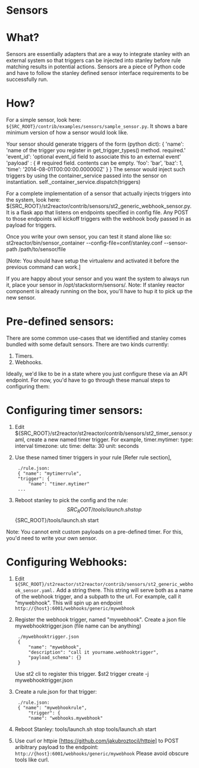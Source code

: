 Sensors
=======

What?
=====

Sensors are essentially adapters that are a way to integrate stanley with an external system so that
triggers can be injected into stanley before rule matching results in potential actions. Sensors
are a piece of Python code and have to follow the stanley defined sensor interface requirements to be
successfully run.

How?
====

For a simple sensor, look here: ```${SRC_ROOT}/contrib/examples/sensors/sample_sensor.py```. It shows
a bare minimum version of how a sensor would look like.

Your sensor should generate triggers of the form (python dict):
{
    'name': 'name of the trigger you register in get_trigger_types() method. required.'
    'event_id': 'optional event_id field to associate this to an external event'
    'payload' : { # required field. contents can be empty.
        'foo': 'bar',
        'baz': 1,
        'time': '2014-08-01T00:00:00.000000Z'
    }
}
The sensor would inject such triggers by using the container_service passed into the sensor on
instantiation.
self._container_service.dispatch(triggers)

For a complete implementation of a sensor that actually injects triggers into the system, look here:
${SRC_ROOT}/st2reactor/contrib/sensors/st2_generic_webhook_sensor.py. It is a flask app that listens
on endpoints specified in config file. Any POST to those endpoints will kickoff triggers with
the webhook body passed in as payload for triggers.

Once you write your own sensor, you can test it stand alone like so:
st2reactor/bin/sensor_container --config-file=conf/stanley.conf --sensor-path /path/to/sensor/file

[Note: You should have setup the virtualenv and activated it before the previous command can work.]

If you are happy about your sensor and you want the system to always run it, place your sensor in
/opt/stackstorm/sensors/.
Note: If stanley reactor component is already running on the box, you'll have to hup it to pick up
the new sensor.

Pre-defined sensors:
====================

There are some common use-cases that we identified and stanley comes bundled with some default
sensors. There are two kinds currently:
1. Timers.
2. Webhooks.

Ideally, we'd like to be in a state where you just configure these via an API endpoint. For now,
you'd have to go through these manual steps to configuring them:


Configuring timer sensors:
==========================

1. Edit ${SRC_ROOT}/st2reactor/st2reactor/contrib/sensors/st2_timer_sensor.yaml, create a new
   named timer trigger. For example,
    timer.mytimer:
    type: interval
    timezone: utc
    time:
        delta: 30
        unit: seconds

2. Use these named timer triggers in your rule [Refer rule section],

        ./rule.json:
        { "name": "mytimerrule",
        "trigger": {
            "name": "timer.mytimer"
        ...

3. Reboot stanley to pick the config and the rule:
    $${SRC_ROOT}/tools/launch.sh stop
    $${SRC_ROOT}/tools/launch.sh start

Note: You cannot emit custom payloads on a pre-defined timer. For this, you'd need to write your
own sensor.

Configuring Webhooks:
=====================

1. Edit ```${SRC_ROOT}/st2reactor/st2reactor/contrib/sensors/st2_generic_webhook_sensor.yaml.```
   Add a string there. This string will serve both as a name of the webhook trigger,
   and a subpath to the url. For example, call it "mywebhook". This will spin up an endpoint
   ```http://{host}:6001/webhooks/generic/mywebhook```

2. Register the webhook trigger, named "mywebhook".
   Create a json file mywebhooktrigger.json (file name can be anything)

        ./mywebhooktrigger.json
        {
            "name": "mywebhook",
            "description": "call it yourname.webhooktrigger",
            "payload_schema": {}
        }
    Use st2 cli to register this trigger.
    $st2 trigger create -j mywebhooktrigger.json

3. Create a rule.json for that trigger:
   
        ./rule.json:
        { "name": "mywebhookrule",
            "trigger": {
            "name": "webhooks.mywebhook"

4. Reboot Stanley: tools/launch.sh stop  tools/launch.sh start

5. Use curl or httpie [https://github.com/jakubroztocil/httpie] to POST aribitrary payload to the
   endpoint: ```http://{host}:6001/webhooks/generic/mywebhook```
   Please avoid obscure tools like curl.
